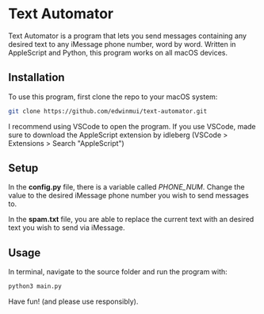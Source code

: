 # Text Automator
Text Automator is a program that lets you send messages containing any desired text to any iMessage phone number, word by word.
Written in AppleScript and Python, this program works on all macOS devices.

## Installation

To use this program, first clone the repo to your macOS system:
```bash
git clone https://github.com/edwinmui/text-automator.git
```
I recommend using VSCode to open the program. If you use VSCode, made sure to 
download the AppleScript extension by idleberg (VSCode > Extensions > Search "AppleScript")

## Setup
In the **config.py** file, there is a variable called *PHONE_NUM*. Change the value
to the desired iMessage phone number you wish to send messages to.

In the **spam.txt** file, you are able to replace the current text with an desired text
you wish to send via iMessage.

## Usage
In terminal, navigate to the source folder and run the program with:
```bash
python3 main.py
```
Have fun! (and please use responsibly).
